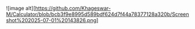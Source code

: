 ![image alt][https://github.com/Khageswar-M/Calculator/blob/bcb3f9e8995d589bdf624d7f44a78377128a320b/Screenshot%202025-07-01%20143826.png]

